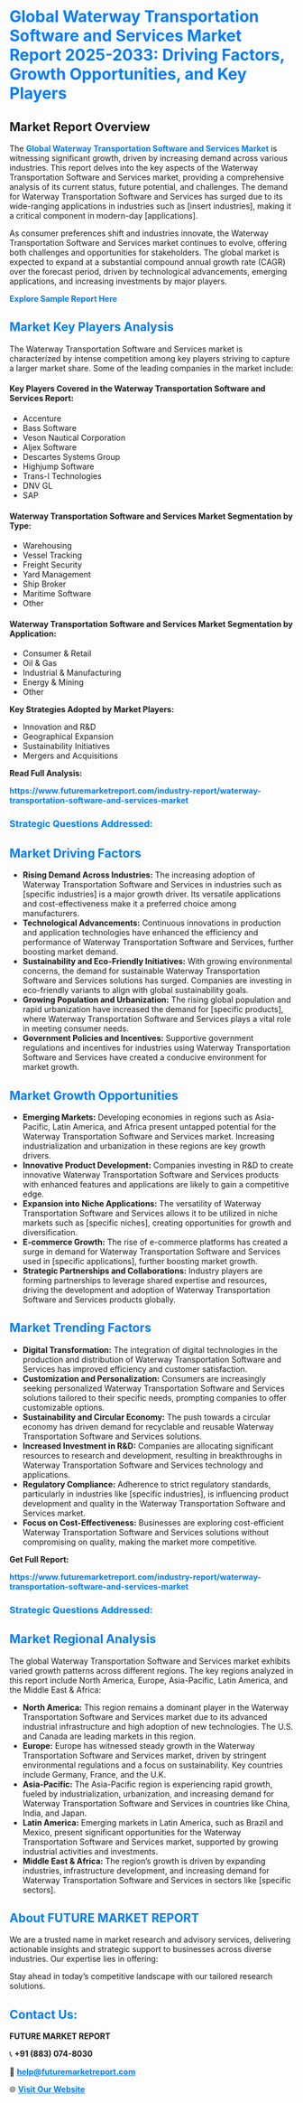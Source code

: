 <h1 style="color: #007BFF;">Global Waterway Transportation Software and Services Market Report 2025-2033: Driving Factors, Growth Opportunities, and Key Players</h1>

<section id="overview">
<h2>Market Report Overview</h2>
<p>The <a href="https://www.futuremarketreport.com/industry-report/waterway-transportation-software-and-services-market" style="color: #007BFF; text-decoration: none;"><strong>Global Waterway Transportation Software and Services Market</strong></a> is witnessing significant growth, driven by increasing demand across various industries. This report delves into the key aspects of the Waterway Transportation Software and Services market, providing a comprehensive analysis of its current status, future potential, and challenges. The demand for Waterway Transportation Software and Services has surged due to its wide-ranging applications in industries such as [insert industries], making it a critical component in modern-day [applications].</p>
<p>As consumer preferences shift and industries innovate, the Waterway Transportation Software and Services market continues to evolve, offering both challenges and opportunities for stakeholders. The global market is expected to expand at a substantial compound annual growth rate (CAGR) over the forecast period, driven by technological advancements, emerging applications, and increasing investments by major players.</p>
</section>

<section id="overview">
<p><a href="https://www.futuremarketreport.com/request-sample/reportId=105330" style="color: #007BFF; text-decoration: none;"><strong>Explore Sample Report Here</strong></a></p>
</section>

<section id="key-players">
<h2 style="color: #007BFF;">Market Key Players Analysis</h2>
<p>The Waterway Transportation Software and Services market is characterized by intense competition among key players striving to capture a larger market share. Some of the leading companies in the market include:</p>
<h4>Key Players Covered in the Waterway Transportation Software and Services Report:</h4>
<ul><li>Accenture</li><li>Bass Software</li><li>Veson Nautical Corporation</li><li>Aljex Software</li><li>Descartes Systems Group</li><li>Highjump Software</li><li>Trans-I Technologies</li><li>DNV GL</li><li>SAP</li></ul>
<h4>Waterway Transportation Software and Services Market Segmentation by Type:</h4>
<ul><li>Warehousing</li><li>Vessel Tracking</li><li>Freight Security</li><li>Yard Management</li><li>Ship Broker</li><li>Maritime Software</li><li>Other</li></ul>

<h4>Waterway Transportation Software and Services Market Segmentation by Application:</h4>
<ul><li>Consumer &amp; Retail</li><li>Oil &amp; Gas</li><li>Industrial &amp; Manufacturing</li><li>Energy &amp; Mining</li><li>Other</li></ul>
<p><strong>Key Strategies Adopted by Market Players:</strong></p>
<ul>
<li>Innovation and R&D</li>
<li>Geographical Expansion</li>
<li>Sustainability Initiatives</li>
<li>Mergers and Acquisitions</li>
</ul>
</section>

<section>
<p><strong>Read Full Analysis: </strong></p><a href="https://www.futuremarketreport.com/industry-report/waterway-transportation-software-and-services-market" style="color: #007BFF; text-decoration: none;"><strong>https://www.futuremarketreport.com/industry-report/waterway-transportation-software-and-services-market</strong></a>
<h3 style="color: #007BFF;">Strategic Questions Addressed:</h3>
</section>

<section id="driving-factors">
<h2 style="color: #007BFF;">Market Driving Factors</h2>
<ul>
<li><strong>Rising Demand Across Industries:</strong> The increasing adoption of Waterway Transportation Software and Services in industries such as [specific industries] is a major growth driver. Its versatile applications and cost-effectiveness make it a preferred choice among manufacturers.</li>
<li><strong>Technological Advancements:</strong> Continuous innovations in production and application technologies have enhanced the efficiency and performance of Waterway Transportation Software and Services, further boosting market demand.</li>
<li><strong>Sustainability and Eco-Friendly Initiatives:</strong> With growing environmental concerns, the demand for sustainable Waterway Transportation Software and Services solutions has surged. Companies are investing in eco-friendly variants to align with global sustainability goals.</li>
<li><strong>Growing Population and Urbanization:</strong> The rising global population and rapid urbanization have increased the demand for [specific products], where Waterway Transportation Software and Services plays a vital role in meeting consumer needs.</li>
<li><strong>Government Policies and Incentives:</strong> Supportive government regulations and incentives for industries using Waterway Transportation Software and Services have created a conducive environment for market growth.</li>
</ul>
</section>

<section id="growth-opportunities">
<h2 style="color: #007BFF;">Market Growth Opportunities</h2>
<ul>
<li><strong>Emerging Markets:</strong> Developing economies in regions such as Asia-Pacific, Latin America, and Africa present untapped potential for the Waterway Transportation Software and Services market. Increasing industrialization and urbanization in these regions are key growth drivers.</li>
<li><strong>Innovative Product Development:</strong> Companies investing in R&D to create innovative Waterway Transportation Software and Services products with enhanced features and applications are likely to gain a competitive edge.</li>
<li><strong>Expansion into Niche Applications:</strong> The versatility of Waterway Transportation Software and Services allows it to be utilized in niche markets such as [specific niches], creating opportunities for growth and diversification.</li>
<li><strong>E-commerce Growth:</strong> The rise of e-commerce platforms has created a surge in demand for Waterway Transportation Software and Services used in [specific applications], further boosting market growth.</li>
<li><strong>Strategic Partnerships and Collaborations:</strong> Industry players are forming partnerships to leverage shared expertise and resources, driving the development and adoption of Waterway Transportation Software and Services products globally.</li>
</ul>
</section>

<section id="trending-factors">
<h2 style="color: #007BFF;">Market Trending Factors</h2>
<ul>
<li><strong>Digital Transformation:</strong> The integration of digital technologies in the production and distribution of Waterway Transportation Software and Services has improved efficiency and customer satisfaction.</li>
<li><strong>Customization and Personalization:</strong> Consumers are increasingly seeking personalized Waterway Transportation Software and Services solutions tailored to their specific needs, prompting companies to offer customizable options.</li>
<li><strong>Sustainability and Circular Economy:</strong> The push towards a circular economy has driven demand for recyclable and reusable Waterway Transportation Software and Services solutions.</li>
<li><strong>Increased Investment in R&D:</strong> Companies are allocating significant resources to research and development, resulting in breakthroughs in Waterway Transportation Software and Services technology and applications.</li>
<li><strong>Regulatory Compliance:</strong> Adherence to strict regulatory standards, particularly in industries like [specific industries], is influencing product development and quality in the Waterway Transportation Software and Services market.</li>
<li><strong>Focus on Cost-Effectiveness:</strong> Businesses are exploring cost-efficient Waterway Transportation Software and Services solutions without compromising on quality, making the market more competitive.</li>
</ul>
</section>

<section>
<p><strong>Get Full Report: </strong></p><a href="https://www.futuremarketreport.com/industry-report/waterway-transportation-software-and-services-market" style="color: #007BFF; text-decoration: none;"><strong>https://www.futuremarketreport.com/industry-report/waterway-transportation-software-and-services-market</strong></a>
<h3 style="color: #007BFF;">Strategic Questions Addressed:</h3>
</section>


<section id="regional-analysis">
<h2 style="color: #007BFF;">Market Regional Analysis</h2>
<p>The global Waterway Transportation Software and Services market exhibits varied growth patterns across different regions. The key regions analyzed in this report include North America, Europe, Asia-Pacific, Latin America, and the Middle East & Africa:</p>
<ul>
<li><strong>North America:</strong> This region remains a dominant player in the Waterway Transportation Software and Services market due to its advanced industrial infrastructure and high adoption of new technologies. The U.S. and Canada are leading markets in this region.</li>
<li><strong>Europe:</strong> Europe has witnessed steady growth in the Waterway Transportation Software and Services market, driven by stringent environmental regulations and a focus on sustainability. Key countries include Germany, France, and the U.K.</li>
<li><strong>Asia-Pacific:</strong> The Asia-Pacific region is experiencing rapid growth, fueled by industrialization, urbanization, and increasing demand for Waterway Transportation Software and Services in countries like China, India, and Japan.</li>
<li><strong>Latin America:</strong> Emerging markets in Latin America, such as Brazil and Mexico, present significant opportunities for the Waterway Transportation Software and Services market, supported by growing industrial activities and investments.</li>
<li><strong>Middle East & Africa:</strong> The region’s growth is driven by expanding industries, infrastructure development, and increasing demand for Waterway Transportation Software and Services in sectors like [specific sectors].</li>
</ul>
</section>

<footer>
<h2 style="color: #007BFF;">About FUTURE MARKET REPORT</h2>
<p>We are a trusted name in market research and advisory services, delivering actionable insights and strategic support to businesses across diverse industries. Our expertise lies in offering:</p>

<p>Stay ahead in today’s competitive landscape with our tailored research solutions.</p>

<h2 style="color: #007BFF;">Contact Us:</h2>
<p><strong>FUTURE MARKET REPORT</strong></p>
<p>📞 <strong>+91 (883) 074-8030</strong></p>
<p>📧 <strong><a href="mailto:help@futuremarketreport.com" style="color: #007BFF;">help@futuremarketreport.com</a></strong></p>
<p>🌐 <strong><a href="https://www.futuremarketreport.com/" style="color: #007BFF;">Visit Our Website</a></strong></p>
</footer>